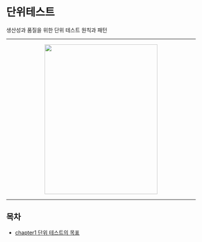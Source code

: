 # 단위테스트
생산성과 품질을 위한 단위 테스트 원칙과 패턴

---
<div align="center">
    <img src="http://image.yes24.com/goods/104084175/XL" width="300" height="400"><br>
</div>
 
---

## 목차
- [chapter1 단위 테스트의 목표]()
